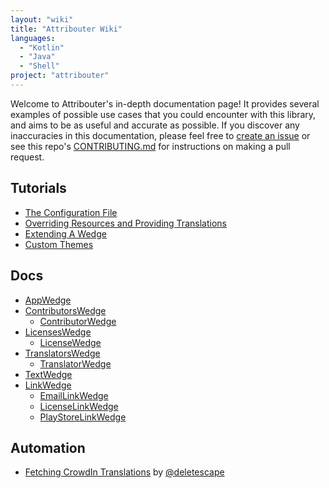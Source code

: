 ```yaml
---
layout: "wiki"
title: "Attribouter Wiki"
languages: 
  - "Kotlin"
  - "Java"
  - "Shell"
project: "attribouter"
---
```


Welcome to Attribouter's in-depth documentation page! It provides several examples of possible use cases that you could encounter with this library, and aims to be as useful and accurate as possible. If you discover any inaccuracies in this documentation, please feel free to [create an issue](https://jfenn.me/redirects/?t=github&d=Attribouter/issues/new) or see this repo's [CONTRIBUTING.md](https://jfenn.me/redirects/?t=github&d=Attribouter/blob/main/.github/CONTRIBUTING.md) for instructions on making a pull request.

## Tutorials

- [The Configuration File](./The-Configuration-File)
- [Overriding Resources and Providing Translations](./Overriding-Resources-and-Providing-Translations)
- [Extending A Wedge](./Extending-a-Wedge)
- [Custom Themes](./Custom-Themes)

## Docs

- [AppWedge](./AppWedge)
- [ContributorsWedge](./ContributorsWedge)
	- [ContributorWedge](./ContributorWedge)
- [LicensesWedge](./LicensesWedge)
	- [LicenseWedge](./LicenseWedge)
- [TranslatorsWedge](./TranslatorsWedge)
	- [TranslatorWedge](./TranslatorWedge)
- [TextWedge](./TextWedge)
- [LinkWedge](./LinkWedge)
	- [EmailLinkWedge](./LinkWedge#email)
	- [LicenseLinkWedge](./LinkWedge#license)
	- [PlayStoreLinkWedge](./LinkWedge#play-store)

## Automation

- [Fetching CrowdIn Translations](./Fetching-CrowdIn-Translations) by [@deletescape](https://github.com/deletescape)